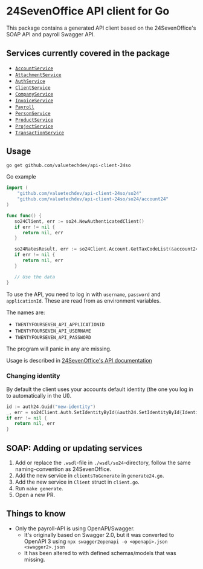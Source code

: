 # 24SevenOffice API client for Go

This package contains a generated API client based on the 24SevenOffice's SOAP
API and payroll Swagger API.

## Services currently covered in the package

- [`AccountService`](https://developer.24sevenoffice.com/docs/accountservice.html)
- [`AttachmentService`](https://developer.24sevenoffice.com/docs/attachmentservice.html)
- [`AuthService`](https://developer.24sevenoffice.com/docs/authservice.html)
- [`ClientService`](https://developer.24sevenoffice.com/docs/clientservice.html)
- [`CompanyService`](https://developer.24sevenoffice.com/docs/companyservice.html)
- [`InvoiceService`](https://developer.24sevenoffice.com/docs/invoiceservice.html)
- [`Payroll`](https://swagger.api.24sevenoffice.com/?url=https://me.24sevenoffice.com/swagger.json)
- [`PersonService`](https://developer.24sevenoffice.com/docs/personservice.html)
- [`ProductService`](https://developer.24sevenoffice.com/docs/productservice.html)
- [`ProjectService`](https://developer.24sevenoffice.com/docs/projectservice.html)
- [`TransactionService`](https://developer.24sevenoffice.com/docs/transactionservice.html)

## Usage

```bash
go get github.com/valuetechdev/api-client-24so
```

Go example

```go
import (
	"github.com/valuetechdev/api-client-24so/so24"
	"github.com/valuetechdev/api-client-24so/so24/account24"
)

func func() {
   so24Client, err := so24.NewAuthenticatedClient()
   if err != nil {
      return nil, err
   }

   so24RatesResult, err := so24Client.Account.GetTaxCodeList(&account24.GetTaxCodeList{})
   if err != nil {
      return nil, err
   }

   // Use the data
}
```

To use the API, you need to log in with `username`, `password` and
`applicationId`. These are read from as environment variables.

The names are:

- `TWENTYFOURSEVEN_API_APPLICATIONID`
- `TWENTYFOURSEVEN_API_USERNAME`
- `TWENTYFOURSEVEN_API_PASSWORD`

The program will panic in any are missing.

Usage is described in [24SevenOffice's API documentation](https://developer.24sevenoffice.com/docs/)

### Changing identity

By default the client uses your accounts default identity (the one you log in
to automatically in the UI).

```go
id := auth24.Guid("new-identity")
_, err = so24Client.Auth.SetIdentityById(&auth24.SetIdentityById{IdentityId: &id})
if err != nil {
   return nil, err
}
```

## SOAP: Adding or updating services

1. Add or replace the `.wsdl`-file in `./wsdl/so24`-directory, follow the same
   naming-convention as 24SevenOffice.
1. Add the new service in `clientsToGenerate` in `generate24.go`.
1. Add the new service in `Client` struct in `client.go`.
1. Run `make generate`.
1. Open a new PR.

## Things to know

- Only the payroll-API is using OpenAPI/Swagger.
  - It's originally based on Swagger 2.0, but it was converted to OpenAPI 3
    using `npx swagger2openapi -o <openapi>.json <swagger2>.json`
  - It has been altered to with defined schemas/models that was missing.
